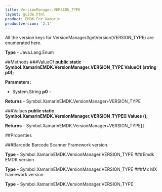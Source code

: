 ```yaml
---
title: VersionManager.VERSION_TYPE
layout: guide.html
product: EMDK For Xamarin
productversion: '2.1'
---
```

All the version keys for VersionManager#getVersion(VERSION_TYPE) are enumerated here.

**Type** - Java.Lang.Enum

##Methods
###ValueOf
**public static Symbol.XamarinEMDK.VersionManager.VERSION_TYPE ValueOf (string p0);**



**Parameters:** 

* System.String **p0** - 

**Returns** - Symbol.XamarinEMDK.VersionManager+VERSION_TYPE

###Values
**public static Symbol.XamarinEMDK.VersionManager.VERSION_TYPE[] Values ();**




**Returns** - Symbol.XamarinEMDK.VersionManager+VERSION_TYPE[]

##Properties

###Barcode
Barcode Scanner Framework version.

**Type** - Symbol.XamarinEMDK.VersionManager.VERSION_TYPE
###Emdk
EMDK version

**Type** - Symbol.XamarinEMDK.VersionManager.VERSION_TYPE
###Mx
MX framework version

**Type** - Symbol.XamarinEMDK.VersionManager.VERSION_TYPE















